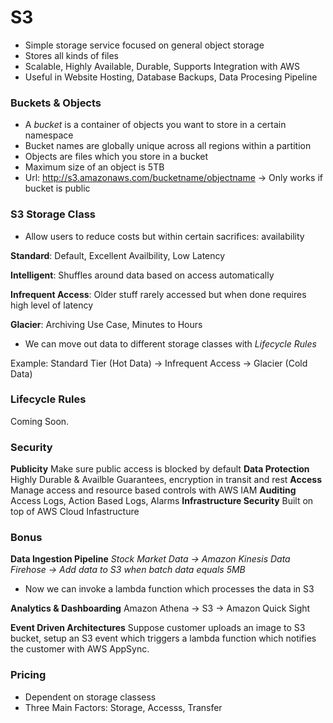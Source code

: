 # S3

- Simple storage service focused on general object storage
- Stores all kinds of files
- Scalable, Highly Available, Durable, Supports Integration with AWS
- Useful in Website Hosting, Database Backups, Data Procesing Pipeline

### Buckets & Objects

- A *bucket* is a container of objects you want to store in a certain namespace
- Bucket names are globally unique across all regions within a partition
- Objects are files which you store in a bucket
- Maximum size of an object is 5TB
- Url: http://s3.amazonaws.com/bucketname/objectname -> Only works if bucket is public

### S3 Storage Class

- Allow users to reduce costs but within certain sacrifices: availability

**Standard**: Default, Excellent Availbility, Low Latency

**Intelligent**: Shuffles around data based on access automatically

**Infrequent Access**: Older stuff rarely accessed but when done requires high level of latency

**Glacier**: Archiving Use Case, Minutes to Hours

- We can move out data to different storage classes with *Lifecycle Rules*

Example: Standard Tier (Hot Data) -> Infrequent Access -> Glacier (Cold Data)

### Lifecycle Rules
Coming Soon.

### Security

**Publicity** Make sure public access is blocked by default
**Data Protection** Highly Durable & Availble Guarantees, encryption in transit and rest
**Access** Manage access and resource based controls with AWS IAM
**Auditing** Access Logs, Action Based Logs, Alarms
**Infrastructure Security** Built on top of AWS Cloud Infastructure

### Bonus

**Data Ingestion Pipeline**
*Stock Market Data -> Amazon Kinesis Data Firehose -> Add data to S3 when batch data equals 5MB*
* Now we can invoke a lambda function which processes the data in S3


**Analytics & Dashboarding**
Amazon Athena -> S3 -> Amazon Quick Sight

**Event Driven Architectures**
Suppose customer uploads an image to S3 bucket, setup an S3 event which triggers a lambda function which notifies the customer with AWS AppSync.

### Pricing

- Dependent on storage classess
- Three Main Factors: Storage, Accesss, Transfer

